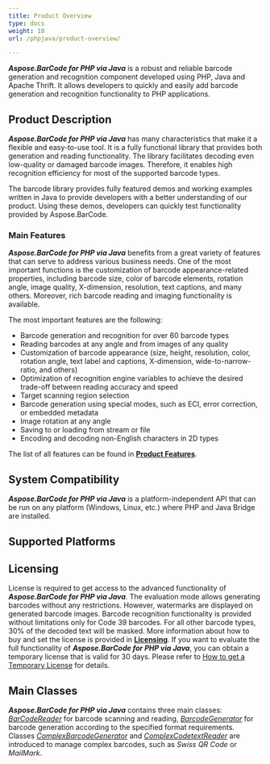 ```yaml
---
title: Product Overview
type: docs
weight: 10
url: /phpjava/product-overview/

---
```


***Aspose.BarCode for PHP via Java*** is a robust and reliable barcode generation and recognition component 
developed using PHP, Java and Apache Thrift. 
It allows developers to quickly and easily add barcode generation and recognition functionality to PHP applications.

## **Product Description**
***Aspose.BarCode for PHP via Java*** has many characteristics that make it a flexible and easy-to-use tool. 
It is a fully functional library that provides both generation and reading functionality. 
The library facilitates decoding even low-quality or damaged barcode images. 
Therefore, it enables high recognition efficiency for most of the supported barcode types.

The barcode library provides fully featured demos and working examples written in Java to provide developers with a better understanding of our product. Using these demos, developers can quickly test functionality provided by Aspose.BarCode.

### **Main Features**
***Aspose.BarCode for PHP via Java*** benefits from a great variety of features that can serve to address various business needs. One of the most important functions is the customization of barcode appearance-related properties, including barcode size, color of barcode elements, rotation angle, image quality, X-dimension, resolution, text captions, and many others. Moreover, rich barcode reading and imaging functionality is available.  
  
The most important features are the following: 
- Barcode generation and recognition for over 60 barcode types
- Reading barcodes at any angle and from images of any quality
- Customization of barcode appearance (size, height, resolution, color, rotation angle, text label and captions, X-dimension, wide-to-narrow-ratio, and others)
- Optimization of recognition engine variables to achieve the desired trade-off between reading accuracy and speed
- Target scanning region selection
- Barcode generation using special modes, such as ECI, error correction, or embedded metadata
- Image rotation at any angle 
- Saving to or loading from stream or file 
- Encoding and decoding non-English characters in 2D types

The list of all features can be found in [**Product Features**](/barcode/phpjava/features/).

## **System Compatibility**
***Aspose.BarCode for PHP via Java*** is a platform-independent API that can be run on any platform (Windows, Linux, etc.) where PHP and Java Bridge are installed.

## **Supported Platforms**

## **Licensing**
License is required to get access to the advanced functionality of ***Aspose.BarCode for PHP via Java***. The evaluation mode allows generating barcodes without any restrictions. However, watermarks are displayed on generated barcode images. Barcode recognition functionality is provided without limitations only for Code 39 barcodes. For all other barcode types, 30% of the decoded text will be masked. More information about how to buy and set the license is provided in [**Licensing**](/barcode/phpjava/licensing/). If you want to evaluate the full functionality of ***Aspose.BarCode for PHP via Java***, you can obtain a temporary license that is valid for 30 days. Please refer to [How to get a Temporary License](https://purchase.aspose.com/temporary-license) for details.

## **Main Classes**
***Aspose.BarCode for PHP via Java*** contains three main classes: [*BarCodeReader*](https://reference.aspose.com/barcode/php/classBarCodeReader) for barcode scanning and reading, [*BarcodeGenerator*](https://reference.aspose.com/barcode/php/classBarcodeGenerator) for barcode generation according to the specified format requirements. Classes [*ComplexBarcodeGenerator*](https://reference.aspose.com/barcode/php/classComplexBarcodeGenerator) and [*ComplexCodetextReader*](https://reference.aspose.com/barcode/php/classComplexCodetextReader) are introduced to manage complex barcodes, such as *Swiss QR Code* or *MailMark*. 
